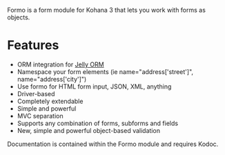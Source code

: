 Formo is a form module for Kohana 3 that lets you work with forms as objects.

# Features

* ORM integration for [Jelly ORM](http://github.com/jonathangeiger/kohana-jelly)
* Namespace your form elements (ie name="address['street']", name="address['city']")
* Use formo for HTML form input, JSON, XML, anything
* Driver-based
* Completely extendable
* Simple and powerful
* MVC separation
* Supports any combination of forms, subforms and fields
* New, simple and powerful object-based validation

Documentation is contained within the Formo module and requires Kodoc.